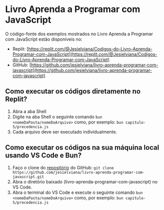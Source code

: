 # Livro Aprenda a Programar com JavaScript

O código-fonte dos exemplos mostrados no Livro Aprenda a Programar com JavaScript estão disponíveis no:

- Replit: [https://replit.com/@Jesielviana/Codigos-do-Livro-Aprenda-Programar-com-JavaScript](https://replit.com/@Jesielviana/Codigos-do-Livro-Aprenda-Programar-com-JavaScript)
- GitHub: [https://github.com/jesielviana/livro-aprenda-programar-com-javascript](https://github.com/jesielviana/livro-aprenda-programar-com-javascript)

## Como executar os códigos diretamente no Replit?
1. Abra a aba Shell
2. Digite na aba Shell o seguinte comando `bun <nomeDaPasta/nomeDoArquivo>` como, por exemplo: `bun capitulo-5/precedencia.js`
3. Cada arquivo deve ser executado individualmente.

## Como executar os códigos na sua máquina local usando VS Code e Bun?
1. Faço o clone do [repositório](https://github.com/jesielviana/livro-aprenda-programar-com-javascript) do GitHub: `git clone https://github.com/jesielviana/livro-aprenda-programar-com-javascript.git`
2. Abra o diretório baixado (livro-aprenda-programar-com-javascript) no VS Code.
3. Abra o terminal do VS Code e execute o seguinte comando `bun <nomeDaPasta/nomeDoArquivo>` como, por exemplo: `bun capitulo-5/precedencia.js`